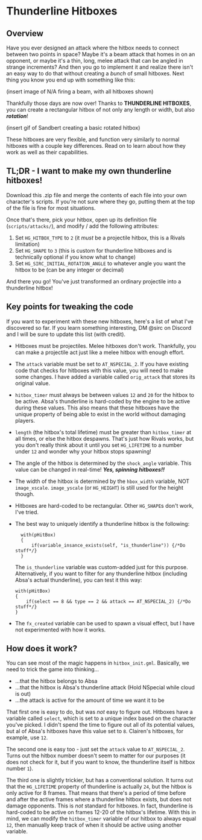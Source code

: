 # Thunderline Hitboxes
## Overview
Have you ever designed an attack where the hitbox needs to connect between two points in space? Maybe it's a beam attack that homes in on an opponent, or maybe it's a thin, long, melee attack that can be angled in strange increments? And then you go to implement it and realize there isn't an easy way to do that without creating a _bunch_ of small hitboxes. Next thing you know you end up with something like this:

(insert image of N/A firing a beam, with all hitboxes shown)

Thankfully those days are now over! Thanks to __THUNDERLINE HITBOXES__, you can create a rectangular hitbox of not only any length or width, but also ___rotation___!

(insert gif of Sandbert creating a basic rotated hitbox)

These hitboxes are very flexible, and function very similarly to normal hitboxes with a couple key differences. Read on to learn about how they work as well as their capabilities.

## TL;DR - I want to make my own thunderline hitboxes!

Download this .zip file and merge the contents of each file into your own character's scripts. If you're not sure where they go, putting them at the top of the file is fine for most situations.

Once that's there, pick your hitbox, open up its definition file (`scripts/attacks/`), and modify / add the following attributes:

1. Set `HG_HITBOX_TYPE` to `2` (it _must_ be a projectile hitbox, this is a Rivals limitation)
2. Set `HG_SHAPE` to `3` (this is custom for thunderline hitboxes and is technically optional if you know what to change)
3. Set `HG_SIRC_INITIAL_ROTATION_ANGLE` to whatever angle you want the hitbox to be (can be any integer or decimal)

And there you go! You've just transformed an ordinary projectile into a thunderline hitbox!

## Key points for tweaking the code
If you want to experiment with these new hitboxes, here's a list of what I've discovered so far. If you learn something interesting, DM @sirc on Discord and I will be sure to update this list (with credit).

* Hitboxes must be projectiles. Melee hitboxes don't work. Thankfully, you can make a projectile act just like a melee hitbox  with enough effort.
* The `attack` variable must be set to `AT_NSPECIAL_2`. If you have existing code that checks for hitboxes with this value, you will need to make some changes. I have added a variable called `orig_attack` that stores its original value.
* `hitbox_timer` must always be between values `12` and `20` for the hitbox to be active. Absa's thunderline is hard-coded by the engine to be active during these values. This also means that these hitboxes have the unique property of being able to exist in the world without damaging players.
* `length` (the hitbox's total lifetime) must be greater than `hitbox_timer` at all times, or else the hitbox despawns. That's just how Rivals works, but you don't really think about it until you set `HG_LIFETIME` to a number under `12` and wonder why your hitbox stops spawning!
* The angle of the hitbox is determined by the `shock_angle` variable. This value can be changed in real-time! ___Yes, spinning hitboxes!!___
* The width of the hitbox is determined by the `hbox_width` variable, NOT `image_xscale`. `image_yscale` (or `HG_HEIGHT`) is still used for the height though.
* Hitboxes are hard-coded to be rectangular. Other `HG_SHAPE`s don't work, I've tried.
* The best way to uniquely identify a thunderline hitbox is the following:

        with(pHitBox)
        {
            if(variable_insance_exists(self, "is_thunderline")) {/*Do stuff*/}
        }
    
    The `is_thunderline` variable was custom-added just for this purpose. Alternatively, if you want to filter for any thunderline hitbox (including Absa's actual thunderline), you can test it this way:
    ```
    with(pHitBox)
    {
        if(select == 8 && type == 2 && attack == AT_NSPECIAL_2) {/*Do stuff*/}
    }
    ```

* The `fx_created` variable can be used to spawn a visual effect, but I have not experimented with how it works.

## How does it work?

You can see most of the magic happens in `hitbox_init.gml`. Basically, we need to trick the game into thinking...
* ...that the hitbox belongs to Absa
* ...that the hitbox is Absa's thunderline attack (Hold NSpecial while cloud is out)
* ...the attack is active for the amount of time we want it to be
 
That first one is easy to do, but was _not_ easy to figure out. Hitboxes have a variable called `select`, which is set to a unique index based on the character you've picked. I didn't spend the time to figure out all of its potential values, but al of Absa's hitboxes have this value set to `8`. Clairen's hitboxes, for example, use `12`.

The second one is easy too - just set the `attack` value to `AT_NSPECIAL_2`. Turns out the hitbox number doesn't seem to matter for our purposes (it does not check for it, but if you want to know, the thunderline itself is hitbox number `1`).

The third one is slightly trickier, but has a conventional solution. It turns out that the `HG_LIFETIME` property of thunderline is actually `24`, but the hitbox is only active for 8 frames. That means that there's a period of time before and after the active frames where a thunderline hitbox exists, but does not damage opponents. This is _not_ standard for hitboxes. In fact, thunderline is hard-coded to be active on frames 12-20 of the hitbox's lifetime. With this in mind, we can modify the `hitbox_timer` variable of our hitbox to always equal `12`, then manually keep track of when it should be active using another variable.
